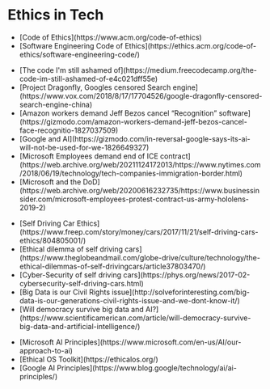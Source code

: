 # Ethics in Tech


<ul>
  <li>[Code of Ethics](https://www.acm.org/code-of-ethics)</li>
  <li>[Software Engineering Code of Ethics](https://ethics.acm.org/code-of-ethics/software-engineering-code/)</li>
</ul>  

<ul>
  <li>[The code I'm still ashamed of](https://medium.freecodecamp.org/the-code-im-still-ashamed-of-e4c021dff55e)</li>
  <li>[Project Dragonfly, Googles censored Search engine](https://www.vox.com/2018/8/17/17704526/google-dragonfly-censored-search-engine-china)</li>
  <li>[Amazon workers demand Jeff Bezos cancel “Recognition” software](https://gizmodo.com/amazon-workers-demand-jeff-bezos-cancel-face-recognitio-1827037509)</li>
  <li>[Google and AI](https://gizmodo.com/in-reversal-google-says-its-ai-will-not-be-used-for-we-1826649327)</li>
  <li>[Microsoft Employees demand end of ICE contract](https://web.archive.org/web/20211124172013/https://www.nytimes.com/2018/06/19/technology/tech-companies-immigration-border.html)</li>
  <li>[Microsoft and the DoD](https://web.archive.org/web/20200616232735/https://www.businessinsider.com/microsoft-employees-protest-contract-us-army-hololens-2019-2)</li>
</ul>  

<ul>
  <li>[Self Driving Car Ethics](https://www.freep.com/story/money/cars/2017/11/21/self-driving-cars-ethics/804805001/)</li>
  <li>[Ethical dilemma of self driving cars](https://www.theglobeandmail.com/globe-drive/culture/technology/the-ethical-dilemmas-of-self-drivingcars/article37803470/)</li>
  <li>[Cyber-Security of self driving cars](https://phys.org/news/2017-02-cybersecurity-self-driving-cars.html)</li>
  <li>[Big Data is our Civil Rights issue](http://solveforinteresting.com/big-data-is-our-generations-civil-rights-issue-and-we-dont-know-it/)</li>
  <li>[Will democracy survive big data and AI?](https://www.scientificamerican.com/article/will-democracy-survive-big-data-and-artificial-intelligence/)</li>
</ul>  

<ul>
  <li>[Microsoft AI Principles](https://www.microsoft.com/en-us/AI/our-approach-to-ai)</li>
  <li>[Ethical OS Toolkit](https://ethicalos.org/)</li>
  <li>[Google AI Principles](https://www.blog.google/technology/ai/ai-principles/)</li>
</ul>  
